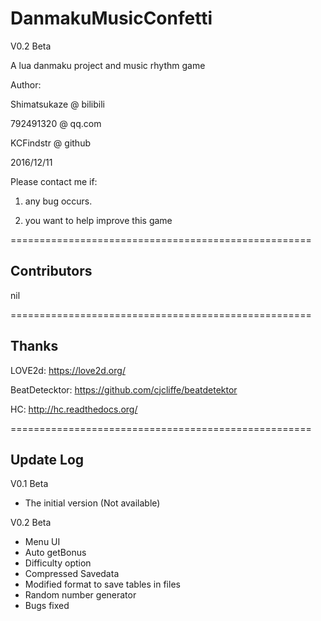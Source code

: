# DanmakuMusicConfetti
V0.2 Beta

A lua danmaku project and music rhythm game

Author:

Shimatsukaze @ bilibili

792491320 @ qq.com

KCFindstr @ github

2016/12/11

Please contact me if:

1) any bug occurs.

2) you want to help improve this game

====================================================

## Contributors

nil

====================================================

## Thanks

LOVE2d:
https://love2d.org/

BeatDetecktor:
https://github.com/cjcliffe/beatdetektor

HC:
http://hc.readthedocs.org/

====================================================

## Update Log

V0.1 Beta
- The initial version (Not available)

V0.2 Beta
- Menu UI
- Auto getBonus
- Difficulty option
- Compressed Savedata
- Modified format to save tables in files
- Random number generator
- Bugs fixed